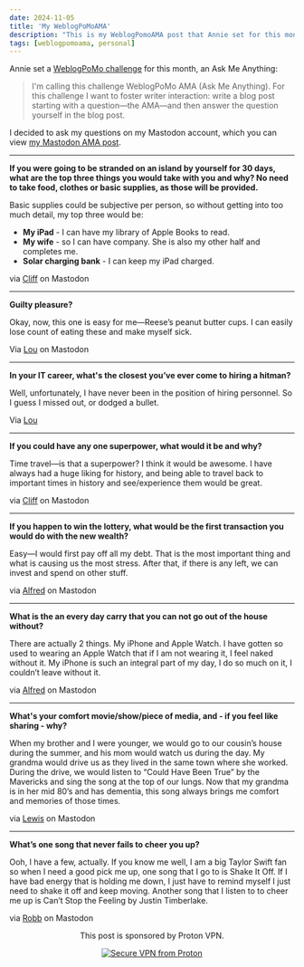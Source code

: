 ```yaml
---
date: 2024-11-05
title: 'My WeblogPoMoAMA'
description: "This is my WeblogPomoAMA post that Annie set for this month. I asked the AMA questions via my Mastodon account and am answering them in this post."
tags: [weblogpomoama, personal]
---
```


Annie set a [WeblogPoMo challenge](https://weblogpomo.club/challenges) for this month, an Ask Me Anything:

> I'm calling this challenge WeblogPoMo AMA (Ask Me Anything). For this challenge I want to foster writer interaction: write a blog post starting with a question—the AMA—and then answer the question yourself in the blog post.

I decided to ask my questions on my Mastodon account, which you can view [my Mastodon AMA post](https://allthingstech.social/@beardedtechguy/113419565493796147).

----

**If you were going to be stranded on an island by yourself for 30 days, what are the top three things you would take with you and why? No need to take food, clothes or basic supplies, as those will be provided.**

Basic supplies could be subjective per person, so without getting into too much detail, my top three would be:

- **My iPad** - I can have my library of Apple Books to read.
- **My wife** - so I can have company. She is also my other half and completes me.
- **Solar charging bank** - I can keep my iPad charged.

via [Cliff](https://allthingstech.social/@cliffwade) on Mastodon

----

**Guilty pleasure?**

Okay, now, this one is easy for me—Reese’s peanut butter cups. I can easily lose count of eating these and make myself sick.

Via [Lou](https://social.lol/@amerpie) on Mastodon

----

**In your IT career, what's the closest you’ve ever come to hiring a hitman?**

Well, unfortunately, I have never been in the position of hiring personnel. So I guess I missed out, or dodged a bullet.

Via [Lou](https://social.lol/@amerpie/)

----

**If you could have any one superpower, what would it be and why?**

Time travel—is that a superpower? I think it would be awesome. I have always had a huge liking for history, and being able to travel back to important times in history and see/experience them would be great.

via [Cliff](https://allthingstech.social/@cliffwade) on Mastodon

----

**If you happen to win the lottery, what would be the first transaction you would do with the new wealth?**

Easy—I would first pay off all my debt. That is the most important thing and what is causing us the most stress. After that, if there is any left, we can invest and spend on other stuff.

via [Alfred](https://social.lol/@zeren/) on Mastodon

----

**What is the an every day carry that you can not go out of the house without?**

There are actually 2 things. My iPhone and Apple Watch. I have gotten so used to wearing an Apple Watch that if I am not wearing it, I feel naked without it. My iPhone is such an integral part of my day, I do so much on it, I couldn’t leave without it.

via [Alfred](https://social.lol/@zeren/) on Mastodon

----

**What's your comfort movie/show/piece of media, and - if you feel like sharing - why?**

When my brother and I were younger, we would go to our cousin’s house during the summer, and his mom would watch us during the day. My grandma would drive us as they lived in the same town where she worked. During the drive, we would listen to “Could Have Been True” by the Mavericks and sing the song at the top of our lungs. Now that my grandma is in her mid 80’s and has dementia, this song always brings me comfort and memories of those times.

via [Lewis](https://social.lol/@lewis/) on Mastodon

----

**What’s one song that never fails to cheer you up?**

Ooh, I have a few, actually. If you know me well, I am a big Taylor Swift fan so when I need a good pick me up, one song that I go to is Shake It Off. If I have bad energy that is holding me down, I just have to remind myself I just need to shake it off and keep moving. Another song that I listen to to cheer me up is Can’t Stop the Feeling by Justin Timberlake.

via [Robb](https://social.lol/@robb/) on Mastodon

<div align="center">

This post is sponsored by Proton VPN.

[![Secure VPN from Proton](https://www.kylereddoch.me/assets/kylestechkorner/sponsors/proton/proton_vpn_secure.png)](https://go.getproton.me/SH1F5)
<!-- VPN Black Friday URL -->

<div>